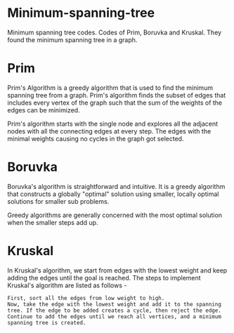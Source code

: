 # Minimum-spanning-tree
Minimum spanning tree codes. 
Codes of Prim, Boruvka and Kruskal.
They found the minimum spanning tree in a graph.

# Prim
Prim's Algorithm is a greedy algorithm that is used to find the minimum spanning tree from a graph. Prim's algorithm finds the subset of edges that includes every vertex of the graph such that the sum of the weights of the edges can be minimized.

Prim's algorithm starts with the single node and explores all the adjacent nodes with all the connecting edges at every step. The edges with the minimal weights causing no cycles in the graph got selected.

# Boruvka
Boruvka's algorithm is straightforward and intuitive. It is a greedy algorithm that constructs a globally "optimal" solution using smaller, locally optimal solutions for smaller sub problems.

Greedy algorithms are generally concerned with the most optimal solution when the smaller steps add up.

# Kruskal
In Kruskal's algorithm, we start from edges with the lowest weight and keep adding the edges until the goal is reached. The steps to implement Kruskal's algorithm are listed as follows -

    First, sort all the edges from low weight to high.
    Now, take the edge with the lowest weight and add it to the spanning tree. If the edge to be added creates a cycle, then reject the edge.
    Continue to add the edges until we reach all vertices, and a minimum spanning tree is created.
